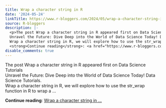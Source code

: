 ```yaml
---
title: Wrap a character string in R
date: '2024-05-24'
linkTitle: https://www.r-bloggers.com/2024/05/wrap-a-character-string-in-r/
source: R-bloggers
description: |-
  <p>The post Wrap a character string in R appeared first on Data Science Tutorials<br />
  Unravel the Future: Dive Deep into the World of Data Science Today! Data Science Tutorials.<br />
  Wrap a character string in R, we will explore how to use the str_wrap function in R to wrap a ...</p>
  <strong>Continue reading</strong>: <a href="https://www.r-bloggers.com/2024/05/wrap-a-character-string-in-r/">Wrap a character string in ...
disable_comments: true
---
```

<p>The post Wrap a character string in R appeared first on Data Science Tutorials<br />
Unravel the Future: Dive Deep into the World of Data Science Today! Data Science Tutorials.<br />
Wrap a character string in R, we will explore how to use the str_wrap function in R to wrap a ...</p>
<strong>Continue reading</strong>: <a href="https://www.r-bloggers.com/2024/05/wrap-a-character-string-in-r/">Wrap a character string in ...